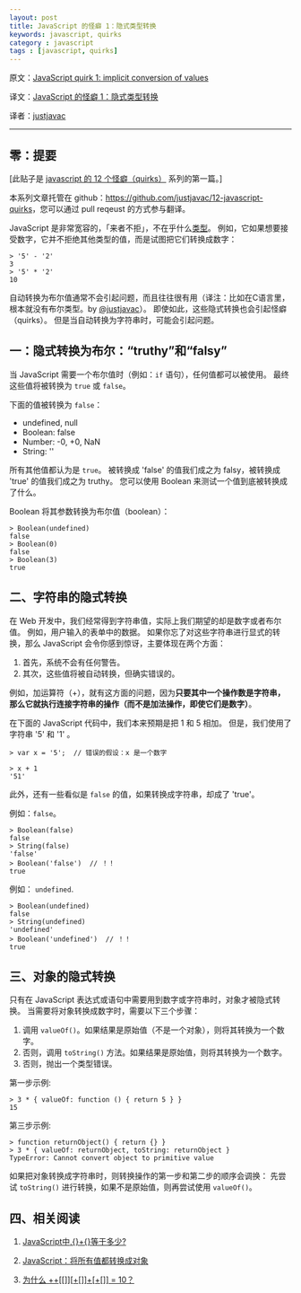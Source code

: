 ```yaml
---
layout: post
title: JavaScript 的怪癖 1：隐式类型转换
keywords: javascript, quirks
category : javascript
tags : [javascript, quirks]
---
```


原文：[JavaScript quirk 1: implicit conversion of values](http://www.2ality.com/2013/04/quirk-implicit-conversion.html)

译文：[JavaScript 的怪癖 1：隐式类型转换](http://justjavac.com/javascript/2013/04/08/javascript-quirk-1-implicit-conversion-of-values.html)

译者：[justjavac](http://weibo.com/justjavac)

----------------------------------------------------

## 零：提要

[此贴子是 [javascript 的 12 个怪癖（quirks）](http://justjavac.com/javascript/2013/04/08/12-javascript-quirks.html) 系列的第一篇。]

本系列文章托管在 github：<https://github.com/justjavac/12-javascript-quirks>，您可以通过 pull reqeust 的方式参与翻译。

JavaScript 是非常宽容的，「来者不拒」，不在乎什么[类型](http://justjavac.com/javascript/2012/12/23/what-is-javascripts-typeof-operator-used-for.html "JavaScript 的 typeof 的用途")。
例如，它如果想要接受数字，它并不拒绝其他类型的值，而是试图把它们转换成数字：

    > '5' - '2'
    3
    > '5' * '2'
    10

自动转换为布尔值通常不会引起问题，而且往往很有用（译注：比如在C语言里，根本就没有布尔类型。by [@justjavac](http://weibo.com/justjavac)）。
即使如此，这些隐式转换也会引起怪癖（quirks）。
但是当自动转换为字符串时，可能会引起问题。

## 一：隐式转换为布尔：“truthy”和“falsy”

当 JavaScript 需要一个布尔值时（例如：`if` 语句），任何值都可以被使用。
最终这些值将被转换为 `true` 或 `false`。

下面的值被转换为 `false`：

* undefined, null
* Boolean: false
* Number: -0, +0, NaN
* String: ''

所有其他值都认为是 `true`。
被转换成 'false' 的值我们成之为 falsy，被转换成 'true' 的值我们成之为 truthy。
您可以使用 Boolean 来测试一个值到底被转换成了什么。

Boolean 将其参数转换为布尔值（boolean）：

    > Boolean(undefined)
    false
    > Boolean(0)
    false
    > Boolean(3)
    true

## 二、字符串的隐式转换

在 Web 开发中，我们经常得到字符串值，实际上我们期望的却是数字或者布尔值。
例如，用户输入的表单中的数据。
如果你忘了对这些字符串进行显式的转换，那么 JavaScript 会令你感到惊讶，主要体现在两个方面：

1. 首先，系统不会有任何警告。
2. 其次，这些值将被自动转换，但确实错误的。

例如，加运算符（+），就有这方面的问题，因为**只要其中一个操作数是字符串，那么它就执行连接字符串的操作（而不是加法操作，即使它们是数字）**。

在下面的 JavaScript 代码中，我们本来预期是把 1 和 5 相加。
但是，我们使用了字符串 '5' 和 '1' 。

    > var x = '5';  // 错误的假设：x 是一个数字

    > x + 1
    '51'

此外，还有一些看似是 `false` 的值，如果转换成字符串，却成了 'true'。

例如：`false`。

    > Boolean(false)
    false
    > String(false)
    'false'
    > Boolean('false')  // ！！
    true

例如： `undefined`.

    > Boolean(undefined)
    false
    > String(undefined)
    'undefined'
    > Boolean('undefined')  // ！！
    true

## 三、对象的隐式转换

只有在 JavaScript 表达式或语句中需要用到数字或字符串时，对象才被隐式转换。
当需要将对象转换成数字时，需要以下三个步骤：

1. 调用 `valueOf()`。如果结果是原始值（不是一个对象），则将其转换为一个数字。
2. 否则，调用 `toString()` 方法。如果结果是原始值，则将其转换为一个数字。
3. 否则，抛出一个类型错误。

第一步示例:

    > 3 * { valueOf: function () { return 5 } }
    15

第三步示例:

    > function returnObject() { return {} }
    > 3 * { valueOf: returnObject, toString: returnObject }
    TypeError: Cannot convert object to primitive value

如果把对象转换成字符串时，则转换操作的第一步和第二步的顺序会调换：
先尝试 `toString()` 进行转换，如果不是原始值，则再尝试使用 `valueOf()`。

## 四、相关阅读

1. [JavaScript中,{}+{}等于多少?](http://justjavac.com/javascript/2012/12/20/object-plus-object.html)

2. [JavaScript：将所有值都转换成对象](http://justjavac.com/javascript/2012/12/21/converting-any-value-to-an-object.html)

3. [为什么 ++[[]][+[]]+[+[]] = 10？](http://justjavac.com/javascript/2012/05/24/can-you-explain-why-10.html)
